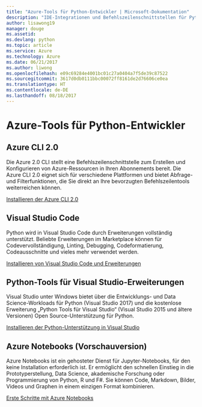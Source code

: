 ```yaml
---
title: "Azure-Tools für Python-Entwickler | Microsoft-Dokumentation"
description: "IDE-Integrationen und Befehlszeilenschnittstellen für Python-Entwickler, die in Azure arbeiten."
author: lisawong19
manager: douge
ms.assetid: 
ms.devlang: python
ms.topic: article
ms.service: Azure
ms.technology: Azure
ms.date: 06/21/2017
ms.author: liwong
ms.openlocfilehash: e09c69284e4001bc01c27a0404a7f5de39c87522
ms.sourcegitcommit: 3617d0db0111bbc00072ff8161de2d76606ce0ea
ms.translationtype: HT
ms.contentlocale: de-DE
ms.lasthandoff: 08/18/2017
---
```

# <a name="azure-tools-for-python-developers"></a>Azure-Tools für Python-Entwickler

## <a name="azure-cli-20"></a>Azure CLI 2.0

Die Azure 2.0 CLI stellt eine Befehlszeilenschnittstelle zum Erstellen und Konfigurieren von Azure-Ressourcen in Ihren Abonnements bereit. Die Azure CLI 2.0 eignet sich für verschiedene Plattformen und bietet Abfrage- und Filterfunktionen, die Sie direkt an Ihre bevorzugten Befehlszeilentools weiterreichen können. 

[Installieren der Azure CLI 2.0](https://docs.microsoft.com/cli/azure/install-azure-cli)

## <a name="visual-studio-code"></a>Visual Studio Code
Python wird in Visual Studio Code durch Erweiterungen vollständig unterstützt. Beliebte Erweiterungen im Marketplace können für Codevervollständigung, Linting, Debugging, Codeformatierung, Codeausschnitte und vieles mehr verwendet werden.

[Installieren von Visual Studio Code und Erweiterungen](https://code.visualstudio.com/docs/languages/python)

## <a name="python-tools-for-visual-studio-extension"></a>Python-Tools für Visual Studio-Erweiterungen
Visual Studio unter Windows bietet über die Entwicklungs- und Data Science-Workloads für Python (Visual Studio 2017) und die kostenlose Erweiterung „Python Tools für Visual Studio“ (Visual Studio 2015 und ältere Versionen) Open Source-Unterstützung für Python. 

[Installieren der Python-Unterstützung in Visual Studio](https://docs.microsoft.com/visualstudio/python/installation)

## <a name="azure-notebooks-preview"></a>Azure Notebooks (Vorschauversion)
Azure Notebooks ist ein gehosteter Dienst für Jupyter-Notebooks, für den keine Installation erforderlich ist. Er ermöglicht den schnellen Einstieg in die Prototyperstellung, Data Science, akademische Forschung oder Programmierung von Python, R und F#. Sie können Code, Markdown, Bilder, Videos und Graphen in einem einzigen Format kombinieren.

[Erste Schritte mit Azure Notebooks](https://notebooks.azure.com/)
